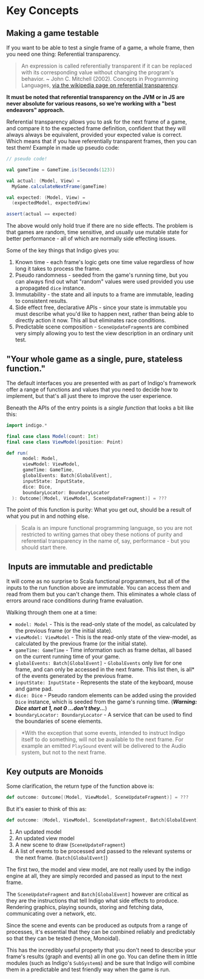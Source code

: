 # Key Concepts

## Making a game testable

If you want to be able to test a single frame of a game, a whole frame, then you need one thing: Referential transparency.

> An expression is called referentially transparent if it can be replaced with its corresponding value without changing the program's behavior. ~ John C. Mitchell (2002). Concepts in Programming Languages, [via the wikipedia page on referential transparency](https://en.wikipedia.org/wiki/Referential_transparency).

**It must be noted that referential transparency on the JVM or in JS are never absolute for various reasons, so we're working with a "best endeavors" approach.**

Referential transparency allows you to ask for the next frame of a game, and compare it to the expected frame definition, confident that they will always always be equivalent, provided your expected value is correct. Which means that if you have referentially transparent frames, then you can test them! Example in made up pseudo code:

```scala
// pseudo code!

val gameTime = GameTime.is(Seconds(123))

val actual: (Model, View) =
  MyGame.calculateNextFrame(gameTime)

val expected: (Model, View) =
  (expectedModel, expectedView)

assert(actual == expected)
```

The above would only hold true if there are no side effects. The problem is that games are random, time sensitive, and usually use mutable state for better performance - all of which are normally side effecting issues.

Some of the key things that Indigo gives you:

1. Known time - each frame's logic gets one time value regardless of how long it takes to process the frame.
2. Pseudo randomness - seeded from the game's running time, but you can always find out what "random" values were used provided you use a propagated `dice` instance.
3. Immutability - the state and all inputs to a frame are immutable, leading to consistent results.
4. Side effect free, declarative APIs - since your state is immutable you must describe what you'd like to happen next, rather than being able to directly action it now. This all but eliminates race conditions.
5. Predictable scene composition - `SceneUpdateFragment`s are combined very simply allowing you to test the view description in an ordinary unit test.

## "Your whole game as a single, pure, stateless function."

The default interfaces you are presented with as part of Indigo's framework offer a range of functions and values that you need to decide how to implement, but that's all just there to improve the user experience.

Beneath the APIs of the entry points is a _single function_ that looks a bit like this:

```scala
import indigo.*

final case class Model(count: Int)
final case class ViewModel(position: Point)

def run(
      model: Model,
      viewModel: ViewModel,
      gameTime: GameTime,
      globalEvents: Batch[GlobalEvent],
      inputState: InputState,
      dice: Dice,
      boundaryLocator: BoundaryLocator
  ): Outcome[(Model, ViewModel, SceneUpdateFragment)] = ???
```

The point of this function is purity: What you get out, should be a result of what you put in and nothing else.

> Scala is an impure functional programming language, so you are not restricted to writing games that obey these notions of purity and referential transparency in the name of, say, performance -  but you should start there.

##  Inputs are immutable and predictable

It will come as no surprise to Scala functional programmers, but all of the inputs to the run function above are immutable. You can access them and read from them but you can't change them. This eliminates a whole class of errors around race conditions during frame evaluation.

Walking through them one at a time:

- `model: Model` - This is the read-only state of the model, as calculated by the previous frame (or the initial state).
- `viewModel: ViewModel` - This is the read-only state of the view-model, as calculated by the previous frame (or the initial state).
- `gameTime: GameTime` - Time information such as frame deltas, all based on the current running time of your game.
- `globalEvents: Batch[GlobalEvent]` - `GlobalEvents` only live for one frame, and can only be accessed in the next frame. This list then, is all* of the events generated by the previous frame.
- `inputState: InputState` - Represents the state of the keyboard, mouse and game pad.
- `dice: Dice` - Pseudo random elements can be added using the provided `Dice` instance, which is seeded from the game's running time. (***Warning: Dice start at 1, not 0 ...don't they...***)
- `boundaryLocator: BoundaryLocator` - A service that can be used to find the boundaries of scene elements.

> *With the exception that some events, intended to instruct Indigo itself to do something, will not be available to the next frame. For example an emitted `PlaySound` event will be delivered to the Audio system, but not to the next frame.

## Key outputs are Monoids

Some clarification, the return type of the function above is:

```scala
def outcome: Outcome[(Model, ViewModel, SceneUpdateFragment)] = ???
```

But it's easier to think of this as:

```scala
def outcome: (Model, ViewModel, SceneUpdateFragment, Batch[GlobalEvent]) = ???
```

1. An updated model
2. An updated view model
3. A new scene to draw (`SceneUpdateFragment`)
4. A list of events to be processed and passed to the relevant systems or the next frame. (`Batch[GlobalEvent]`)

The first two, the model and view model, are not really used by the indigo engine at all, they are simply recorded and passed as input to the next frame.

The `SceneUpdateFragment` and `Batch[GlobalEvent]` however are critical as they are the instructions that tell Indigo what side effects to produce. Rendering graphics, playing sounds, storing and fetching data, communicating over a network, etc.

Since the scene and events can be produced as outputs from a range of processes, it's essential that they can be combined reliably and predictably so that they can be tested (hence, Monoidal).

This has the incredibly useful property that you don't need to describe your frame's results (graph and events) all in one go. You can define them in little modules (such as Indigo's `SubSystem`s) and be sure that Indigo will combine them in a predictable and test friendly way when the game is run.
